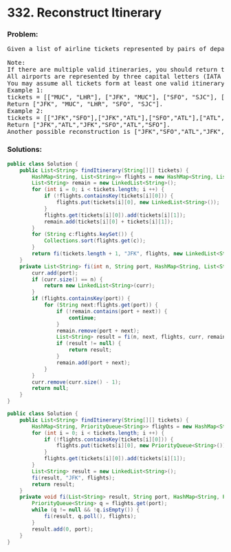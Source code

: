 # 332. Reconstruct Itinerary

### Problem:

<pre>
Given a list of airline tickets represented by pairs of departure and arrival airports [from, to], reconstruct the itinerary in order. All of the tickets belong to a man who departs from JFK. Thus, the itinerary must begin with JFK.

Note:
If there are multiple valid itineraries, you should return the itinerary that has the smallest lexical order when read as a single string. For example, the itinerary ["JFK", "LGA"] has a smaller lexical order than ["JFK", "LGB"].
All airports are represented by three capital letters (IATA code).
You may assume all tickets form at least one valid itinerary.
Example 1:
tickets = [["MUC", "LHR"], ["JFK", "MUC"], ["SFO", "SJC"], ["LHR", "SFO"]]
Return ["JFK", "MUC", "LHR", "SFO", "SJC"].
Example 2:
tickets = [["JFK","SFO"],["JFK","ATL"],["SFO","ATL"],["ATL","JFK"],["ATL","SFO"]]
Return ["JFK","ATL","JFK","SFO","ATL","SFO"].
Another possible reconstruction is ["JFK","SFO","ATL","JFK","ATL","SFO"]. But it is larger in lexical order.
</pre>

### Solutions:

```java
public class Solution {
    public List<String> findItinerary(String[][] tickets) {
        HashMap<String, List<String>> flights = new HashMap<String, List<String>>();
        List<String> remain = new LinkedList<String>();
        for (int i = 0; i < tickets.length; i ++) {
            if (!flights.containsKey(tickets[i][0])) {
                flights.put(tickets[i][0], new LinkedList<String>());
            }
            flights.get(tickets[i][0]).add(tickets[i][1]);
            remain.add(tickets[i][0] + tickets[i][1]);
        }
        for (String c:flights.keySet()) {
            Collections.sort(flights.get(c));
        }
        return fi(tickets.length + 1, "JFK", flights, new LinkedList<String>(), remain);
    }
    private List<String> fi(int n, String port, HashMap<String, List<String>> flights, List<String> curr, List<String> remain) {
        curr.add(port);
        if (curr.size() == n) {
            return new LinkedList<String>(curr);
        }
        if (flights.containsKey(port)) {
            for (String next:flights.get(port)) {
                if (!remain.contains(port + next)) {
                    continue;
                }
                remain.remove(port + next);
                List<String> result = fi(n, next, flights, curr, remain);
                if (result != null) {
                    return result;
                }
                remain.add(port + next);
            }   
        }
        curr.remove(curr.size() - 1);
        return null;
    }
}
```

```java
public class Solution {
    public List<String> findItinerary(String[][] tickets) {
        HashMap<String, PriorityQueue<String>> flights = new HashMap<String, PriorityQueue<String>>();
        for (int i = 0; i < tickets.length; i ++) {
            if (!flights.containsKey(tickets[i][0])) {
                flights.put(tickets[i][0], new PriorityQueue<String>());
            }
            flights.get(tickets[i][0]).add(tickets[i][1]);
        }
        List<String> result = new LinkedList<String>();
        fi(result, "JFK", flights);
        return result;
    }
    private void fi(List<String> result, String port, HashMap<String, PriorityQueue<String>> flights) {
        PriorityQueue<String> q = flights.get(port);
        while (q != null && !q.isEmpty()) {
            fi(result, q.poll(), flights);
        }
        result.add(0, port);
    }
}
```